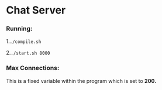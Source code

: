# Chat Server

### Running:
1.`./compile.sh`

2.`./start.sh 8000`


### Max Connections:
This is a fixed variable within the program which is set to <b>200.
